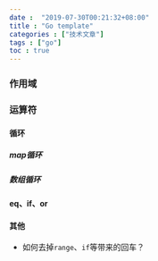 ```yaml
---
date :  "2019-07-30T00:21:32+08:00" 
title : "Go template" 
categories : ["技术文章"] 
tags : ["go"] 
toc : true
---
```


### 作用域

### 运算符

#### 循环

##### map循环

##### 数组循环

#### eq、if、or

#### 其他

- 如何去掉`range`、`if`等带来的回车？